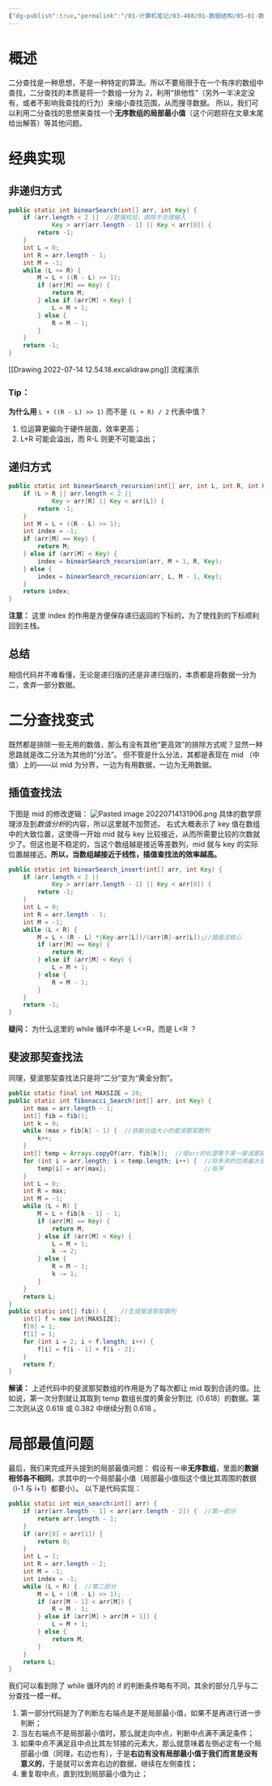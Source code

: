 ```yaml
---
{"dg-publish":true,"permalink":"/01-计算机笔记/03-408/01-数据结构/05-01-数据结构与算法-zuo/算法/01-查找算法/01-二分查找法-java/","tags":["personal/blog","algorithm/bineary-search"]}
---
```



# 概述
二分查找是一种思想，不是一种特定的算法。所以不要局限于在一个有序的数组中查找，二分查找的本质是将一个数组一分为 2，利用“排他性”（另外一半决定没有，或者不影响我查找的行为）来缩小查找范围，从而搜寻数据。
所以，我们可以利用二分查找的思想来查找一个**无序数组的局部最小值**（这个问题将在文章末尾给出解答）等其他问题。
# 经典实现
## 非递归方式
```java
public static int binearSearch(int[] arr, int Key) {  
    if (arr.length < 2 ||  //数据校验，排除不合理输入
            Key > arr[arr.length - 1] || Key < arr[0]) {  
        return -1;  
    }  
    int L = 0;  
    int R = arr.length - 1;  
    int M = -1;  
    while (L <= R) {  
        M = L + ((R - L) >> 1);  
        if (arr[M] == Key) {  
            return M;  
        } else if (arr[M] < Key) {  
            L = M + 1;  
        } else {  
            R = M - 1;  
        }  
    }  
    return -1;  
}
```
[[Drawing 2022-07-14 12.54.18.excalidraw.png]] 流程演示
### Tip：
**为什么用** `L + ((R - L) >> 1)` 而不是 `(L + R) / 2` 代表中值？
1. 位运算更偏向于硬件层面，效率更高；
2. L+R 可能会溢出，而 R-L 则更不可能溢出；
## 递归方式
```java
public static int binearSearch_recursion(int[] arr, int L, int R, int Key) {  
    if (L > R || arr.length < 2 ||  
            Key > arr[R] || Key < arr[L]) {  
        return -1;  
    }  
    int M = L + ((R - L) >> 1);  
    int index = -1;  
    if (arr[M] == Key) {  
        return M;  
    } else if (arr[M] < Key) {  
        index = binearSearch_recursion(arr, M + 1, R, Key);  
    } else {  
        index = binearSearch_recursion(arr, L, M - 1, Key);  
    }  
    return index;  
}
```
**注意：** 这里 index 的作用是方便保存递归返回的下标的，为了使找到的下标顺利回到主栈。
## 总结
相信代码并不难看懂，无论是递归版的还是非递归版的，本质都是将数据一分为二，舍弃一部分数据。
# 二分查找变式
既然都是排除一些无用的数值，那么有没有其他“更高效”的排除方式呢？显然一种思路就是改二分法为其他的“分法”。
但不管是什么分法，其都是表现在 mid （中值）上的——以 mid 为分界，一边为有用数据，一边为无用数据。
## 插值查找法
下图是 mid 的修改逻辑：
![Pasted image 20220714131906.png](/img/user/01-%E8%AE%A1%E7%AE%97%E6%9C%BA%E7%AC%94%E8%AE%B0/03-408/01-%E6%95%B0%E6%8D%AE%E7%BB%93%E6%9E%84/05-01-%E6%95%B0%E6%8D%AE%E7%BB%93%E6%9E%84%E4%B8%8E%E7%AE%97%E6%B3%95-zuo/%E7%AE%97%E6%B3%95/01-%E6%9F%A5%E6%89%BE%E7%AE%97%E6%B3%95/%E9%99%84%E4%BB%B6/Pasted%20image%2020220714131906.png)
具体的数学原理涉及到*数值分析*的内容，所以这里就不加赘述。
右式大概表示了 key 值在数组中的大致位置，这使得一开始 mid 就与 key 比较接近，从而所需要比较的次数就少了。但这也是不稳定的，当这个数组越是接近等差数列，mid 就与 key 的实际位置越接近。**所以，当数组越接近于线性，插值查找法的效率越高。**
```java
public static int binearSearch_insert(int[] arr, int Key) {  
    if (arr.length < 2 ||  
            Key > arr[arr.length - 1] || Key < arr[0]) {  
        return -1;  
    }  
    int L = 0;  
    int R = arr.length - 1;  
    int M = -1;  
    while (L < R) {  
        M = L + (R - L) *(Key-arr[L])/(arr[R]-arr[L]);//插值法核心  
        if (arr[M] == Key) {  
            return M;  
        } else if (arr[M] < Key) {  
            L = M + 1;  
        } else {  
            R = M - 1;  
        }  
    }  
    return -1;  
}
```
**疑问：** 为什么这里的 while 循环中不是 L<=R，而是 L<R ？
## 斐波那契查找法
同理，斐波那契查找法只是将“二分”变为“黄金分割”。
```java
public static final int MAXSIZE = 20;
public static int fibonacci_Search(int[] arr, int Key) {  
    int max = arr.length - 1;  
    int[] fib = fib();  
    int k = 0;  
    while (max > fib[k] - 1) {  //获取合适大小的斐波那契数列
        k++;  
    }  
    int[] temp = Arrays.copyOf(arr, fib[k]);  //使arr的长度等于某一斐波那契数列的元素
    for (int i = arr.length; i < temp.length; i++) {  //将多余的位用最大值填满，以保证 
        temp[i] = arr[max];                           //有序
    }  
    int L = 0;  
    int R = max;  
    int M = -1;  
    while (L < R) {  
        M = L + fib[k - 1] - 1;  
        if (arr[M] == Key) {  
            return M;  
        } else if (arr[M] < Key) {  
            L = M + 1;  
            k -= 2;  
        } else {  
            R = M - 1;  
            k -= 1;  
        }  
    }  
    return L;  
}
public static int[] fib() {    //生成斐波那契数列
    int[] f = new int[MAXSIZE];  
    f[0] = 1;  
    f[1] = 1;  
    for (int i = 2; i < f.length; i++) {  
        f[i] = f[i - 1] + f[i - 2];  
    }  
    return f;  
}
```
**解读：** 上述代码中的斐波那契数组的作用是为了每次都让 mid 取到合适的值。比如说，第一次分割就让其取到 temp 数组长度的黄金分割比（0.618）的数据。第二次则从这 0.618 或 0.382 中继续分割 0.618 。
# 局部最值问题
最后，我们来完成开头提到的局部最值问题：
假设有一串**无序数组**，里面的**数据相邻各不相同**，求其中的一个局部最小值（局部最小值指这个值比其周围的数据（i-1 与 i+1）都要小）。
以下是代码实现：
```java
public static int min_search(int[] arr) {  
    if (arr[arr.length - 1] < arr[arr.length - 2]) {  //第一部分
        return arr.length - 1;  
    }  
    if (arr[0] < arr[1]) {  
        return 0;  
    }  
    int L = 1;  
    int R = arr.length - 2;  
    int M = -1;  
    int index = -1;  
    while (L < R) {  //第二部分
        M = L + ((R - L) >> 1);  
        if (arr[M - 1] < arr[M]) {  
            R = M - 1;  
        } else if (arr[M] > arr[M + 1]) {  
            L = M + 1;  
        } else {  
            return M;  
        }  
    }  
    return L;  
}
``` 
我们可以看到除了 while 循环内的 if 的判断条件略有不同，其余的部分几乎与二分查找一模一样。
1. 第一部分代码是为了判断左右端点是不是局部最小值，如果不是再进行进一步判断；
2. 当左右端点不是局部最小值时，那么就走向中点，判断中点满不满足条件；
3. 如果中点不满足且中点比其左邻接的元素大，那么就意味着左侧必定有一个局部最小值（同理，右边也有），于是**右边有没有局部最小值于我们而言是没有意义的**，于是就可以舍弃右边的数据，继续在左侧查找；
4. 重复取中点，直到找到局部最小值为止；
